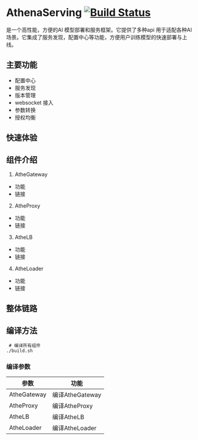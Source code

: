 # AthenaServing [![Build Status](https://travis-ci.com/xfyun/AthenaServing.svg?branch=master)](https://travis-ci.com/xfyun/AthenaServing)

 是一个高性能，方便的AI 模型部署和服务框架。它提供了多种api 用于适配各种AI场景。它集成了服务发现，配置中心等功能，方便用户训练模型的快速部署与上线。

## 主要功能
 - 配置中心 
 - 服务发现
 - 版本管理
 - websocket 接入
 - 参数转换
 - 授权均衡
 
## 快速体验

## 组件介绍
  1. AtheGateway
   - 功能
   - 链接
  2. AtheProxy
   - 功能
   - 链接
  3. AtheLB
   - 功能
   - 链接
  4. AtheLoader
   - 功能
   - 链接
   
## 整体链路

## 编译方法
```
 # 编译所有组件
./build.sh
```

### 编译参数
|参数|功能|
| --- | --- |
|AtheGateway| 编译AtheGateway|
|AtheProxy| 编译AtheProxy|
|AtheLB|编译AtheLB|
|AtheLoader|编译AtheLoader|
